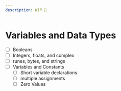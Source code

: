 ```yaml
---
description: WIP 🚧
---
```


# Variables and Data Types

* [ ] Booleans
* [ ] Integers, floats, and complex
* [ ] runes, bytes, and strings
* [ ] Variables and Constants
  * [ ] Short variable declarations
  * [ ] multiple assignments
  * [ ] Zero Values
